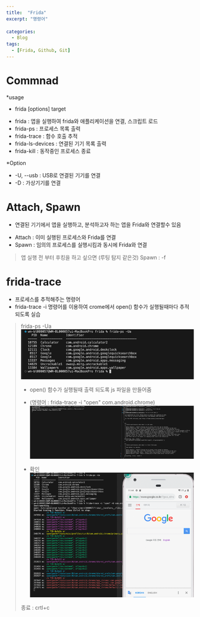 ```yaml
---
title:  "Frida"
excerpt: "명령어"

categories:
  - Blog
tags:
  - [Frida, Github, Git]
---
```


# Commnad
*usage
+ frida [options] target

- frida  : 앱을 실행하여 frida와 애플리케이션을 연결, 스크립트 로드
- frida-ps : 프로세스 목록 출력
- frida-trace : 함수 호출 추적
- frida-ls-devices : 연결된 기기 목록 출력
- frida-kill : 동작중인 프로세스 종료

*Option
- -U, --usb : USB로 연결된 기기를 연결
- -D <DEVICE ID> : 가상기기를 연결


# Attach, Spawn
* 연결된 기기에서 앱을 실행하고, 분석하고자 하는 앱을 Frida와 연결할수 있음
+ Attach : 이미 실행된 프로세스와 Frida를 연결
+ Spawn : 임의의 프로세스를 실행시킴과 동시에 Frida와 연결
> 앱 실행 전 부터 후킹을 하고 싶으면 (루팅 탐지 같은것) Spawn : -f
 

# frida-trace
* 프로세스를 추적해주는 명령어 
* frida-trace -i 명령어를 이용하여 crome에서 open() 함수가 실행될때마다 추적되도록 실습

> frida-ps -Ua
> ![이미지](/assets/css/1.png)
> + open() 함수가 실행될때 출력 되도록 js 파일을 만들어줌
> - (명령어 : frida-trace -i "open" com.android.chrome)
> ![이미지](/assets/css/2.png)
> + 확인
> ![이미지](/assets/css/3.png)
>
> 종료 : crtl+c